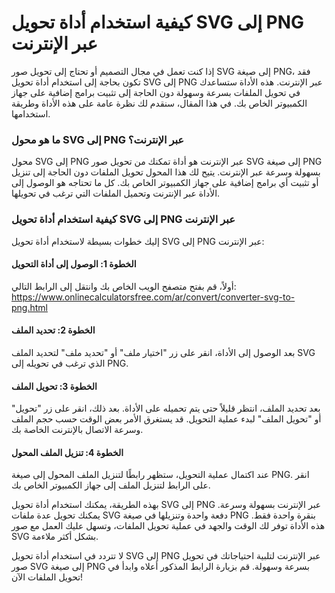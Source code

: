 كيفية استخدام أداة تحويل SVG إلى PNG عبر الإنترنت
=================================================

إذا كنت تعمل في مجال التصميم أو تحتاج إلى تحويل صور SVG إلى صيغة PNG، فقد تكون بحاجة إلى استخدام أداة تحويل SVG إلى PNG عبر الإنترنت. هذه الأداة ستساعدك في تحويل الملفات بسرعة وسهولة دون الحاجة إلى تثبيت برامج إضافية على جهاز الكمبيوتر الخاص بك. في هذا المقال، سنقدم لك نظرة عامة على هذه الأداة وطريقة استخدامها.

### ما هو محول SVG إلى PNG عبر الإنترنت؟

محول SVG إلى PNG عبر الإنترنت هو أداة تمكنك من تحويل صور SVG إلى صيغة PNG بسهولة وسرعة عبر الإنترنت. يتيح لك هذا المحول تحويل الملفات دون الحاجة إلى تنزيل أو تثبيت أي برامج إضافية على جهاز الكمبيوتر الخاص بك. كل ما تحتاجه هو الوصول إلى الأداة عبر الإنترنت وتحميل الملفات التي ترغب في تحويلها.

### كيفية استخدام أداة تحويل SVG إلى PNG عبر الإنترنت

إليك خطوات بسيطة لاستخدام أداة تحويل SVG إلى PNG عبر الإنترنت:

#### الخطوة 1: الوصول إلى أداة التحويل

أولاً، قم بفتح متصفح الويب الخاص بك وانتقل إلى الرابط التالي: <https://www.onlinecalculatorsfree.com/ar/convert/converter-svg-to-png.html>

#### الخطوة 2: تحديد الملف

بعد الوصول إلى الأداة، انقر على زر "اختيار ملف" أو "تحديد ملف" لتحديد الملف SVG الذي ترغب في تحويله إلى PNG.

#### الخطوة 3: تحويل الملف

بعد تحديد الملف، انتظر قليلاً حتى يتم تحميله على الأداة. بعد ذلك، انقر على زر "تحويل" أو "تحويل الملف" لبدء عملية التحويل. قد يستغرق الأمر بعض الوقت حسب حجم الملف وسرعة الاتصال بالإنترنت الخاصة بك.

#### الخطوة 4: تنزيل الملف المحول

عند اكتمال عملية التحويل، ستظهر رابطًا لتنزيل الملف المحول إلى صيغة PNG. انقر على الرابط لتنزيل الملف إلى جهاز الكمبيوتر الخاص بك.

بهذه الطريقة، يمكنك استخدام أداة تحويل SVG إلى PNG عبر الإنترنت بسهولة وسرعة. يمكنك تحويل عدة ملفات SVG دفعة واحدة وتنزيلها في صيغة PNG بنقرة واحدة فقط. هذه الأداة توفر لك الوقت والجهد في عملية تحويل الملفات، وتسهل عليك العمل مع صور SVG بشكل أكثر ملاءمة.

لا تتردد في استخدام أداة تحويل SVG إلى PNG عبر الإنترنت لتلبية احتياجاتك في تحويل صور SVG إلى صيغة PNG بسرعة وسهولة. قم بزيارة الرابط المذكور أعلاه وابدأ في تحويل الملفات الآن!